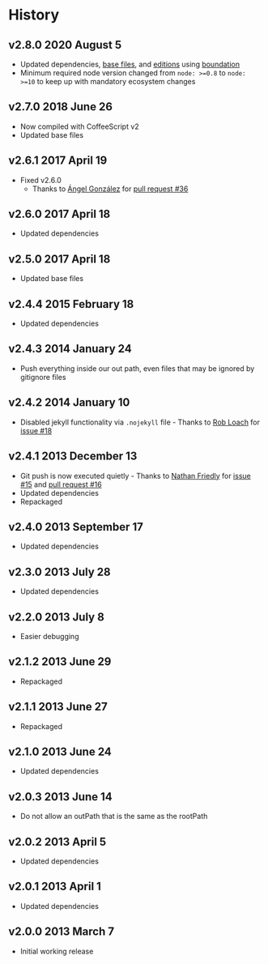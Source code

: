 # History

## v2.8.0 2020 August 5

-   Updated dependencies, [base files](https://github.com/bevry/base), and [editions](https://editions.bevry.me) using [boundation](https://github.com/bevry/boundation)
-   Minimum required node version changed from `node: >=0.8` to `node: >=10` to keep up with mandatory ecosystem changes

## v2.7.0 2018 June 26

-   Now compiled with CoffeeScript v2
-   Updated base files

## v2.6.1 2017 April 19

-   Fixed v2.6.0
    -   Thanks to [Ángel González](https://github.com/Aglezabad) for [pull request #36](https://github.com/docpad/docpad-plugin-ghpages/pull/36)

## v2.6.0 2017 April 18

-   Updated dependencies

## v2.5.0 2017 April 18

-   Updated base files

## v2.4.4 2015 February 18

-   Updated dependencies

## v2.4.3 2014 January 24

-   Push everything inside our out path, even files that may be ignored by gitignore files

## v2.4.2 2014 January 10

-   Disabled jekyll functionality via `.nojekyll` file - Thanks to [Rob Loach](https://github.com/RobLoach) for [issue #18](https://github.com/docpad/docpad-plugin-ghpages/issues/18)

## v2.4.1 2013 December 13

-   Git push is now executed quietly - Thanks to [Nathan Friedly](https://github.com/nfriedly) for [issue #15](https://github.com/docpad/docpad-plugin-ghpages/issues/15) and [pull request #16](https://github.com/docpad/docpad-plugin-ghpages/pull/16)
-   Updated dependencies
-   Repackaged

## v2.4.0 2013 September 17

-   Updated dependencies

## v2.3.0 2013 July 28

-   Updated dependencies

## v2.2.0 2013 July 8

-   Easier debugging

## v2.1.2 2013 June 29

-   Repackaged

## v2.1.1 2013 June 27

-   Repackaged

## v2.1.0 2013 June 24

-   Updated dependencies

## v2.0.3 2013 June 14

-   Do not allow an outPath that is the same as the rootPath

## v2.0.2 2013 April 5

-   Updated dependencies

## v2.0.1 2013 April 1

-   Updated dependencies

## v2.0.0 2013 March 7

-   Initial working release

